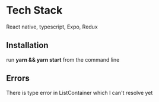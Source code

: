 # Tech Stack

React native, typescript, Expo, Redux

## Installation

run   **yarn && yarn start**  from the command line

## Errors
There is type error in ListContainer which I can't  resolve yet
